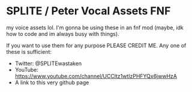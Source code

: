 # SPLITE / Peter Vocal Assets FNF
my voice assets lol.
I'm gonna be using these in an fnf mod (maybe, idk how to code and im always busy with things).

If you want to use them for any purpose PLEASE CREDIT ME. Any one of these is sufficient:

* Twitter: @SPLITEwastaken
* YouTube: https://www.youtube.com/channel/UCCltz1wtlzPHFYQx6jwwHzA
* A link to this very github page

